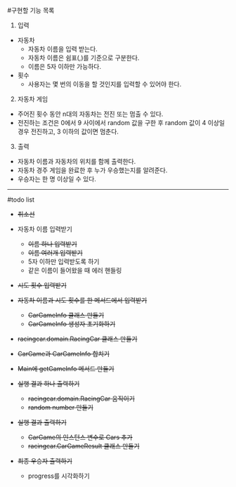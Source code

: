 #구현할 기능 목록

1. 입력
- 자동차
    - 자동차 이름을 입력 받는다.
    - 자동차 이름은 쉼표(,)를 기준으로 구분한다. 
    - 이름은 5자 이하만 가능하다.
- 횟수    
    - 사용자는 몇 번의 이동을 할 것인지를 입력할 수 있어야 한다.

2. 자동차 게임
- 주어진 횟수 동안 n대의 자동차는 전진 또는 멈출 수 있다.
- 전진하는 조건은 0에서 9 사이에서 random 값을 구한 후 random 값이 4 이상일 
경우 전진하고, 3 이하의 값이면 멈춘다.

3. 출력
- 자동차 이름과 자동차의 위치를 함께 출력한다. 
- 자동차 경주 게임을 완료한 후 누가 우승했는지를 알려준다. 
- 우승자는 한 명 이상일 수 있다.

---

#todo list
- ~~취소선~~

- 자동차 이름 입력받기
    - ~~이름 하나 입력받기~~
    - ~~이름 여러개 입력받기~~
    - 5자 이하만 입력받도록 하기
    - 같은 이름이 들어왔을 때 에러 핸들링
- ~~시도 횟수 입력받기~~
- ~~자동차 이름과 시도 횟수를 한 메서드에서 입력받기~~
    - ~~CarGameInfo 클래스 만들기~~
    - ~~CarGameInfo 생성자 초기화하기~~
- ~~racingcar.domain.RacingCar 클래스 만들기~~
- ~~CarGame과 CarGameInfo 합치기~~
- ~~Main에 getGameInfo 메서드 만들기~~
    
- ~~실행 결과 하나 출력하기~~
    - ~~racingcar.domain.RacingCar 움직이기~~
    - ~~random number 만들기~~
    
- ~~실행 결과 출력하기~~
    - ~~CarGame의 인스턴스 변수로 Cars 추가~~
    - ~~racingcar.CarGameResult 클래스 만들기~~
    
- ~~최종 우승자 출력하기~~
    - progress를 시각화하기 